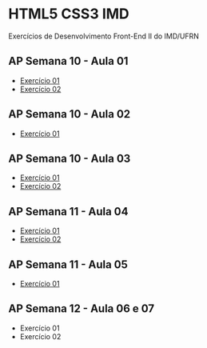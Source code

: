 # HTML5 CSS3 IMD
 Exercícios de Desenvolvimento Front-End II do IMD/UFRN
 
 ## AP Semana 10 - Aula 01
 * [Exercício 01](https://github.com/felipemadu13/HTML5_CSS3_IMD/blob/5c0a90f6e8039a2ec11445460e6a4ec5a4592e07/Desenvolvimento%20Front-End%20II/Semana%2010/frontii_aula_01_ex001.js)
 * [Exercício 02](https://github.com/felipemadu13/HTML5_CSS3_IMD/blob/5c0a90f6e8039a2ec11445460e6a4ec5a4592e07/Desenvolvimento%20Front-End%20II/Semana%2010/frontii_aula_01_ex002.js)

 ## AP Semana 10 - Aula 02
 * [Exercício 01](https://github.com/felipemadu13/HTML5_CSS3_IMD/blob/5c0a90f6e8039a2ec11445460e6a4ec5a4592e07/Desenvolvimento%20Front-End%20II/Semana%2010/frontii_aula_02_ex001.js)

 ## AP Semana 10 - Aula 03
 * [Exercício 01](https://github.com/felipemadu13/HTML5_CSS3_IMD/blob/5c0a90f6e8039a2ec11445460e6a4ec5a4592e07/Desenvolvimento%20Front-End%20II/Semana%2010/frontii_aula_03_ex001.js)
 * [Exercício 02](https://github.com/felipemadu13/HTML5_CSS3_IMD/blob/5c0a90f6e8039a2ec11445460e6a4ec5a4592e07/Desenvolvimento%20Front-End%20II/Semana%2010/frontii_aula_03_ex002.js)

 ## AP Semana 11 - Aula 04
 * [Exercício 01](https://github.com/felipemadu13/HTML5_CSS3_IMD/blob/38fae74ba359085d49e48229c4c604661430ea73/Desenvolvimento%20Front-End%20II/Semana%2011/frontii_aula_04_ex001.js)
 * [Exercício 02](https://github.com/felipemadu13/HTML5_CSS3_IMD/blob/38fae74ba359085d49e48229c4c604661430ea73/Desenvolvimento%20Front-End%20II/Semana%2011/frontii_aula_04_ex002.js)

 ## AP Semana 11 - Aula 05
 * [Exercício 01](https://github.com/felipemadu13/HTML5_CSS3_IMD/blob/38fae74ba359085d49e48229c4c604661430ea73/Desenvolvimento%20Front-End%20II/Semana%2011/frontii_aula_05_ex001.html)

 ## AP Semana 12 - Aula 06 e 07
 * Exercício 01
 * Exercício 02
